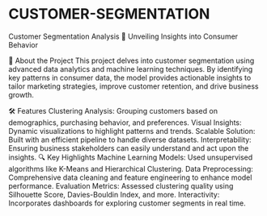 # CUSTOMER-SEGMENTATION
Customer Segmentation Analysis 🚀
Unveiling Insights into Consumer Behavior

📌 About the Project
This project delves into customer segmentation using advanced data analytics and machine learning techniques. By identifying key patterns in consumer data, the model provides actionable insights to tailor marketing strategies, improve customer retention, and drive business growth.

🛠 Features
Clustering Analysis: Grouping customers based on demographics, purchasing behavior, and preferences.
Visual Insights: Dynamic visualizations to highlight patterns and trends.
Scalable Solution: Built with an efficient pipeline to handle diverse datasets.
Interpretability: Ensuring business stakeholders can easily understand and act upon the insights.
🔍 Key Highlights
Machine Learning Models: Used unsupervised algorithms like K-Means and Hierarchical Clustering.
Data Preprocessing: Comprehensive data cleaning and feature engineering to enhance model performance.
Evaluation Metrics: Assessed clustering quality using Silhouette Score, Davies-Bouldin Index, and more.
Interactivity: Incorporates dashboards for exploring customer segments in real time.
